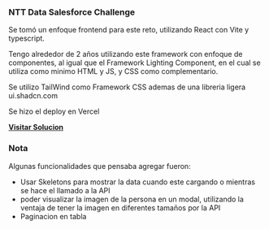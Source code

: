 ### NTT Data Salesforce Challenge

Se tomó un enfoque frontend para este reto, utilizando React con Vite y typescript.

Tengo alrededor de 2 años utilizando este framework con enfoque de componentes, al igual que el Framework Lighting Component, en el cual se utiliza como minimo HTML y JS, y CSS como complementario.

Se utilizo TailWind como Framework CSS ademas de una libreria ligera ui.shadcn.com

Se hizo el deploy en Vercel

**[Visitar Solucion](https://nttdata-challenge.vercel.app/)**


### Nota
Algunas funcionalidades que pensaba agregar fueron:
- Usar Skeletons para mostrar la data cuando este cargando o mientras se hace el llamado a la API
- poder visualizar la imagen de la persona en un modal, utilizando la ventaja de tener la imagen en diferentes tamaños por la API
- Paginacion en tabla